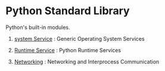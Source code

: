 # Python Standard Library

Python's built-in modules.


1. [system Service](sysservice.md) : Generic Operating System Services


2. [Runtime Service](runtime.md) : Python Runtime Services

3. [Networking](network.md) : Networking and Interprocess Communication